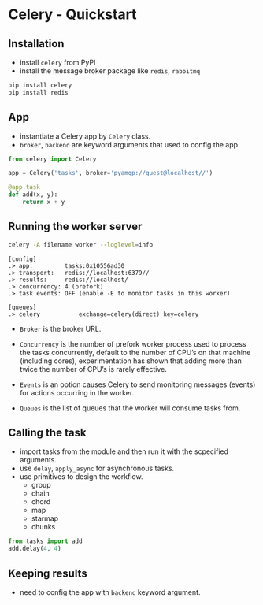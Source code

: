 # Celery - Quickstart

## Installation
- install `celery` from PyPI
- install the message broker package like `redis`, `rabbitmq`

```bash
pip install celery
pip install redis
```

## App
- instantiate a Celery app by `Celery` class.
- `broker`, `backend` are keyword arguments that used to config the app.
```python
from celery import Celery

app = Celery('tasks', broker='pyamqp://guest@localhost//')

@app.task
def add(x, y):
    return x + y

```

## Running the worker server
```bash
celery -A filename worker --loglevel=info
```
```
[config]
.> app:         tasks:0x10556ad30
.> transport:   redis://localhost:6379//
.> results:     redis://localhost/
.> concurrency: 4 (prefork)
.> task events: OFF (enable -E to monitor tasks in this worker)

[queues]
.> celery           exchange=celery(direct) key=celery
```
- `Broker` is the broker URL.

- `Concurrency` is the number of prefork worker process used to process the tasks concurrently, default to the number of CPU’s on that machine (including cores), experimentation has shown that adding more than twice the number of CPU’s is rarely effective.

- `Events` is an option causes Celery to send monitoring messages (events) for actions occurring in the worker.

- `Queues` is the list of queues that the worker will consume tasks from.

## Calling the task
- import tasks from the module and then run it with the scpecified arguments.
- use `delay`, `apply_async` for asynchronous tasks.
- use primitives to design the workflow.
    - group
    - chain
    - chord
    - map
    - starmap
    - chunks

```python
from tasks import add
add.delay(4, 4)
```

## Keeping results
- need to config the app with `backend` keyword argument.